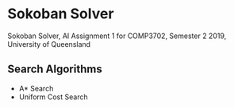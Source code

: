 # Sokoban Solver
Sokoban Solver, AI Assignment 1 for COMP3702, Semester 2 2019, University of Queensland

## Search Algorithms
* A\* Search
* Uniform Cost Search
